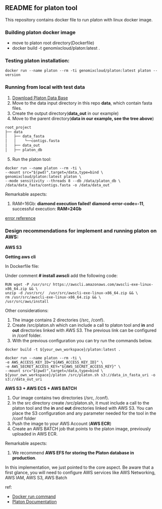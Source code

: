 ## README for platon tool ##

This repository contains docker file to run platon with linux docker image.

### Building platon docker image

* move to platon root directory(Dockerfile)
* docker build -t  genomixcloud/platon:latest .

### Testing platon installation:

```shell
docker run --name platon --rm -ti genomixcloud/platon:latest platon --version
```

### Running from local with test data 

1. [Download Platon Data Base](https://github.com/oschwengers/platon?tab=readme-ov-file#database-download)
2. Move to the data input directory in this repo **data**, which contain fasta files.
3. Create the output directory(**data_out** in our example)
4. Move to the parent directory(**data in our example, see the tree above**)

```md
root_project
├── data
│   ├── data_fasta
│   │    └──contigs.fasta
│   ├── data_out
│   ├── platon_db
```

5. Run the platon tool:

```shell
docker run --name platon --rm -ti \
--mount src="$(pwd)",target=/data,type=bind \
genomixcloud/platon:latest platon \
--mode sensitivity --threads 8 --db /data/platon_db \
/data/data_fasta/contigs.fasta -o /data/data_out
```

Remarkable aspects:

1. RAM=16Gb: **diamond execution failed! diamond-error-code=-11**, successful execution: **RAM=24Gb**  

[error reference](https://github.com/oschwengers/platon/issues/45#issuecomment-1983151977)

### Design recommendations for implement and running platon on AWS:

**AWS S3**

****Getting aws cli****

In Dockerfile file:

Under comment **# install awscli** add the following code:

```shell
RUN wget -P /usr/src/ https://awscli.amazonaws.com/awscli-exe-linux-x86_64.zip && \
unzip -d /usr/src/  /usr/src/awscli-exe-linux-x86_64.zip && \
rm /usr/src/awscli-exe-linux-x86_64.zip && \
/usr/src/aws/install
```

Other considerations:

1. The image contains 2 directories (/src, /conf).
2. Create /src/platon.sh which can include a call to platon tool and **in** and **out** directories linked with AWS S3. The previous link can be configured in /conf folder.
3. With the previous configuration you can try run the commands below.

```shell 
docker build -t ${your_own_workspace}/platon:latest .
```

```shell
docker run --name platon --rm -ti \
-e AWS_ACCESS_KEY_ID="${AWS_ACCESS_KEY_ID}" \
-e AWS_SECRET_ACCESS_KEY="${AWS_SECRET_ACCESS_KEY}" \
--mount src="$(pwd)",target=/data,type=bind \
${your_own_workspace}/platon /src/platon.sh s3://data_in_fasta_uri -o s3://data_out_uri
```

**AWS S3 + AWS ECS + AWS BATCH**

1. Our image contains two directories (/src, /conf).
2. In the src directory create /src/platon.sh, it must include a call to the platon tool and the **in** and **out** directories linked with AWS S3. You can place the S3 configuration and any parameter needed for the tool in the /conf folder
3. Push the image to your AWS Account (**AWS ECR**) 
4. Create an AWS BATCH job that points to the platon image, previously uploaded in AWS ECR.

Remarkable aspects:

1. We recommend **AWS EFS for storing the Platon database in production**.

In this implementation, we just pointed to the core aspect. Be aware that a first glance, you will need to configure AWS services like AWS Networking, AWS IAM, AWS S3, AWS Batch  

ref:
* [Docker run command](https://docs.docker.com/engine/reference/commandline/run/)
* [Platon Documentation](https://github.com/oschwengers/platon)
